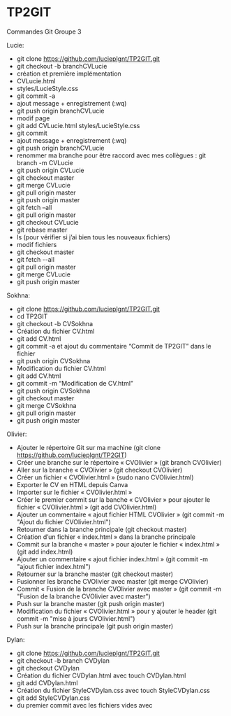 # TP2GIT

Commandes Git Groupe 3



Lucie:

 - git clone https://github.com/lucieplgnt/TP2GIT.git
 - git checkout -b branchCVLucie
 - création et première implémentation 
 - CVLucie.html
 - styles/LucieStyle.css
 - git commit -a 
 - ajout message + enregistrement (:wq)
 - git push origin branchCVLucie
 - modif page
 - git add CVLucie.html styles/LucieStyle.css
 - git commit 
 - ajout message + enregistrement (:wq)
 - git push origin branchCVLucie
 - renommer ma branche pour être raccord avec mes collègues : git branch -m CVLucie
 - git push origin CVLucie
 - git checkout master
 - git merge CVLucie
 - git pull origin master 
 - git push origin master
 - git fetch –all
 - git pull origin master 
 - git checkout CVLucie
 - git rebase master
 - ls (pour vérifier si j’ai bien tous les nouveaux fichiers)
 - modif fichiers
 - git checkout master
 - git fetch --all
 - git pull origin master
 - git merge CVLucie
 - git push origin master



Sokhna:

 - git clone https://github.com/lucieplgnt/TP2GIT.git
 - cd TP2GIT
 - git checkout -b CVSokhna
 - Création du fichier CV.html
 - git add CV.html
 - git commit -a et ajout du commentaire “Commit de TP2GIT” dans le fichier
 - git push origin CVSokhna
 - Modification du fichier CV.html
 - git add CV.html
 - git commit -m “Modification de CV.html”
 - git push origin CVSokhna
 - git checkout master
 - git merge CVSokhna
 - git pull origin master
 - git push origin master



Olivier:

 - Ajouter le répertoire Git sur ma machine (git clone https://github.com/lucieplgnt/TP2GIT)
 - Créer une branche sur le répertoire « CVOlivier » (git branch CVOlivier)
 - Aller sur la branche « CVOlivier » (git checkout CVOlivier)
 - Créer un fichier « CVOlivier.html » (sudo nano CVOlivier.html)
 - Exporter le CV en HTML depuis Canva 
 - Importer sur le fichier « CVOlivier.html »
 - Créer le premier commit sur la banche « CVOlivier » pour ajouter le fichier « CVOlivier.html » (git add CVOlivier.html)
 - Ajouter un commentaire « ajout fichier HTML CVOlivier » (git commit -m "Ajout du fichier CVOlivier.html")
 - Retourner dans la branche principale (git checkout master)
 - Création d’un fichier « index.html » dans la branche principale
 - Commit sur la branche « master » pour ajouter le fichier « index.html » (git add index.html)
 - Ajouter un commentaire « ajout fichier index.html » (git commit -m "ajout fichier index.html")
 - Retourner sur la branche master (git checkout master)
 - Fusionner les branche CVOlivier avec master (git merge CVOlivier)
 - Commit « Fusion de la branche CVOlivier avec master » (git commit -m "Fusion de la branche CVOlivier avec master")
 - Push sur la branche master (git push origin master)
 - Modification du fichier « CVOlivier.html » pour y ajouter le header (git commit -m "mise à jours CVOlivier.html")
 - Push sur la branche principale (git push origin master)



Dylan:

 - git clone https://github.com/lucieplgnt/TP2GIT.git
 - git checkout -b branch CVDylan
 - git checkout CVDylan
 - Création du fichier CVDylan.html avec touch CVDylan.html
 - git add CVDylan.html
 - Création du fichier StyleCVDylan.css avec touch StyleCVDylan.css
 - git add StyleCVDylan.css
 -  du premier commit avec les fichiers vides avec


